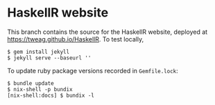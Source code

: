 HaskellR website
================

This branch contains the source for the HaskellR website, deployed at
https://tweag.github.io/HaskellR. To test locally,

~~~
$ gem install jekyll
$ jekyll serve --baseurl ''
~~~

To update ruby package versions recorded in `Gemfile.lock`:

~~~
$ bundle update
$ nix-shell -p bundix
[nix-shell:docs] $ bundix -l
~~~
